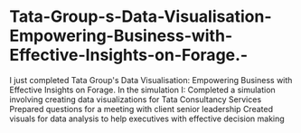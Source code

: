 # Tata-Group-s-Data-Visualisation-Empowering-Business-with-Effective-Insights-on-Forage.-

I just completed Tata Group's Data Visualisation: Empowering Business with Effective Insights on Forage. In the simulation I:
Completed a simulation involving creating data visualizations for Tata Consultancy Services
Prepared questions for a meeting with client senior leadership
Created visuals for data analysis to help executives with effective decision making
 
